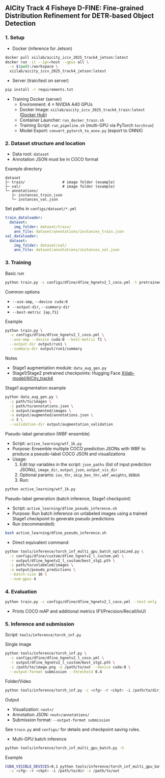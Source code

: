 ## AICity Track 4 Fisheye D-FINE: Fine-grained Distribution Refinement for DETR-based Object Detection

### 1. Setup

- Docker (inference for Jetson)
```bash
docker pull xiilab/aicity_iccv_2025_track4_jetson:latest
docker run -it --ipc=host --gpus all \
  -v $(pwd):/workspace \
  xiilab/aicity_iccv_2025_track4_jetson:latest
```

- Server (train/test on server)
```bash
pip install -r requirements.txt
```

- Training Docker (server)
  - Environment: 4 × NVIDIA A40 GPUs
  - Docker Image: `xiilab/aicity_iccv_2025_track4_train:latest` ([Docker Hub](https://hub.docker.com/r/xiilab/aicity_iccv_2025_track4_train))
  - Container Launcher: `run_docker_train.sh`
  - Training Script: `run_pipeline.sh` (multi-GPU via PyTorch `torchrun`)
  - Model Export: `convert_pytorch_to_onnx.py` (export to ONNX)


### 2. Dataset structure and location

- Data root: `dataset`
- Annotation JSON must be in COCO format

Example directory
```text
dataset
├─ train/                 # image folder (example)
├─ val/                   # image folder (example)
└─ annotations/
   ├─ instances_train.json
   └─ instances_val.json
```

Set paths in `configs/dataset/*.yml`
```yaml
train_dataloader:
  dataset:
    img_folder: dataset/train/
    ann_file: dataset/annotations/instances_train.json
val_dataloader:
  dataset:
    img_folder: dataset/val/
    ann_file: dataset/annotations/instances_val.json
```

### 3. Training

Basic run
```bash
python train.py -c configs/dfine/dfine_hgnetv2_l_coco.yml -t pretrained.pth
```

Common options
- `--use-amp`, `--device cuda:0`
- `--output-dir`, `--summary-dir`
- `--best-metric {ap,f1}`

Example
```bash
python train.py \
  -c configs/dfine/dfine_hgnetv2_l_coco.yml \
  --use-amp --device cuda:0 --best-metric f1 \
  --output-dir output/run1 \
  --summary-dir output/run1/summary
```

Notes
- Stage1 augmentation module: `data_aug_gen.py`
- Stage1/Stage2 pretrained checkpoints: Hugging Face [Xiilab-model/AICity_track4](https://huggingface.co/Xiilab-model/AICity_track4)

Stage1 augmentation example
```bash
python data_aug_gen.py \
  -i path/to/images \
  -j path/to/annotations.json \
  -o output/augmented/images \
  -a output/augmented/annotations.json \
  -n 3 \
  --validation-dir output/augmentation_validation
```

Pseudo-label generation (WBF ensemble)
- Script: `active_learning/wtf_1k.py`
- Purpose: Ensemble multiple COCO prediction JSONs with WBF to produce a pseudo-label COCO JSON and visualizations
- Usage:
  1) Edit top variables in the script: `json_paths` (list of input prediction JSONs), `image_dir`, `output_json`, `output_vis_dir`
  2) Optional params: `iou_thr`, `skip_box_thr`, `wbf_weights`, `DEBUG`
  3) Run:
```bash
python active_learning/wtf_1k.py
```

Pseudo-label generation (batch inference, Stage1 checkpoint)
- Script: `active_learning/dfine_pseudo_inference.sh`
- Purpose: Run batch inference on unlabeled images using a trained Stage1 checkpoint to generate pseudo predictions
- Run (recommended):
```bash
bash active_learning/dfine_pseudo_inference.sh
```
- Direct equivalent command:
```bash
python tools/inference/torch_inf_multi_gpu_batch_optimized.py \
  -c configs/dfine/custom/dfine_hgnetv2_l_custom.yml \
  -r output/dfine_hgnetv2_l_custom/best_stg1.pth \
  -i path/to/unlabeled/images \
  -o output/pseudo_predictions \
  --batch-size 16 \
  --num-gpus 4
```

### 4. Evaluation

```bash
python train.py -c configs/dfine/dfine_hgnetv2_l_coco.yml --test-only --resume /path/to/checkpoint.pth
```
- Prints COCO mAP and additional metrics (F1/Precision/Recall/IoU)

### 5. Inference and submission

Script: `tools/inference/torch_inf.py`

Single image
```bash
python tools/inference/torch_inf.py \
  -c configs/dfine/dfine_hgnetv2_l_coco.yml \
  -r output/dfine_hgnetv2_l_custom/best_stg1.pth \
  -i /path/to/image.png -o /path/to/out --device cuda:0 \
  --output-format submission --threshold 0.4
```

Folder/Video
```bash
python tools/inference/torch_inf.py -c <cfg> -r <ckpt> -i /path/to/dir_or_video -o /path/to/out --device cuda:0
```

Output
- Visualization: `<out>/`
- Annotation JSON: `<out>/annotations/`
- Submission format: `--output-format submission`

See `train.py` and `configs/` for details and checkpoint saving rules.

- Multi-GPU batch inference
```bash
python tools/inference/torch_inf_multi_gpu_batch.py -h
```
Example
```bash
CUDA_VISIBLE_DEVICES=0,1 python tools/inference/torch_inf_multi_gpu_batch.py \
  -c <cfg> -r <ckpt> -i /path/to/dir -o /path/to/out
```


